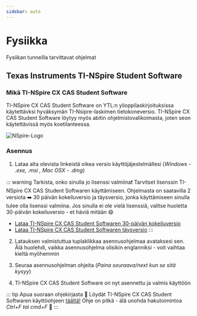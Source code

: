 ```yaml
---
sidebar: auto
---
```


# Fysiikka

Fysiikan tunneilla tarvittavat ohjelmat

## Texas Instruments TI-NSpire Student Software

### Mikä TI-NSpire CX CAS Student Software

TI-NSpire CX CAS Student Software on YTL:n ylioppilaskirjoituksissa käytettävksi hyväksymän TI-Nsipre-laskimen tietokoneversio. TI-NSpire CX CAS Student Software löytyy myös abitin ohjelmistovalikoimasta, joten seon käytettävissä myös koetilanteessa.

![NSpire-Logo](/images/NSpire.gif)

### Asennus

1. Lataa alta olevista linkeistä oikea versio käyttöjäjestelmällesi (_Windows - .exe, .msi , Mac OSX - .dmg_)

::: warning Tarkista, onko sinulla jo lisenssi valmiina❗
Tarvitset lisenssin TI-NSpire CX CAS Student Softwaren käyttämiseen. Ohjelmasta on saatavilla 2 versiota ➡️ 30 päivän kokeiluversio ja täysversio, jonka käyttämiseen sinulla tulee olla lisenssi valmiina. Jos sinulla ei ole vielä lisenssiä, valitse huoletta 30-päivän kokeiluversio - et häviä mitään :smile:

- [Lataa TI-NSpire CX CAS Student Softwaren 30-päivän kokeiluversio](https://education.ti.com/fi/software/details/en/19A8C956FAD4460C91F04F6D24F167FE/ti-nspirecx_pc_trial)
- [Lataa TI-NSpire CX CAS Student Softwaren täysversio](https://education.ti.com/fi/software/details/en/AFCFF2853BC34DEFB4C0B8B156F92404/ti-nspirecx_pc_full)
:::

2. Latauksen valmistuttua tuplaklikkaa asennusohjelmaa avataksesi sen. Älä huolehdi, vaikka asennusohjelma olisikin englanniksi - voit vaihtaa kieltä myöhemmin

3. Seuraa asennusohjelman ohjeita (_Paina seuraava/next kun se sitä kysyy_)

4. TI-NSpire CX CAS Student Software on nyt asennettu ja valmis käyttöön

::: tip Apua suoraan ohjekirjasta 📕
Löydät TI-NSpire CX CAS Student Softwaren käyttöohjeen [täältä!](https://education.ti.com/download/fi/ed-tech/19A8C956FAD4460C91F04F6D24F167FE/CACFD97619DA4B8EBBCDDF3660367119/TI-NSpire_CX_SS_Guidebook_FI.pdf) Ohje on pitkä - älä unohda hakutoimintoa _Ctrl+F tai cmd+F_ 🔎
:::

